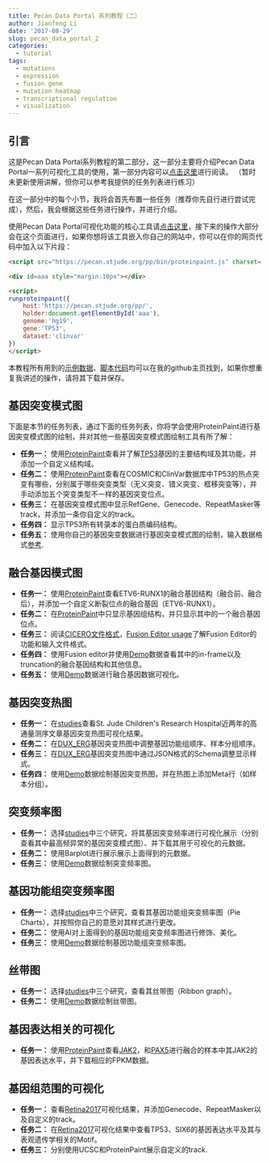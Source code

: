 ```yaml
---
title: Pecan Data Portal 系列教程（二）
author: Jianfeng Li
date: '2017-08-29'
slug: pecan_data_portal_2
categories:
  - tutorial
tags:
  - mutations
  - expression
  - fusion gene
  - mutation heatmap
  - transcriptional regulation
  - visualization
---
```


## 引言

这是Pecan Data Portal系列教程的第二部分，这一部分主要将介绍Pecan Data Portal一系列可视化工具的使用，第一部分内容可以[点击这里](https://life2cloud.com/cn/2017/08/pecan_data_portal_1/)进行阅读。 （暂时未更新使用讲解，但你可以参考我提供的任务列表进行练习）

在这一部分中的每个小节，我将会首先布置一些任务（推荐你先自行进行尝试完成），然后，我会根据这些任务进行操作，并进行介绍。

使用Pecan Data Portal可视化功能的核心工具请[点击这里](https://pecan.stjude.org/pp)，接下来的操作大部分会在这个页面进行，如果你想将该工具嵌入你自己的网站中，你可以在你的网页代码中加入以下片段：

```html
<script src="https://pecan.stjude.org/pp/bin/proteinpaint.js" charset='utf-8'></script>

<div id=aaa style="margin:10px"></div>

<script>
runproteinpaint({
    host:'https://pecan.stjude.org/pp/',
    holder:document.getElementById('aaa'),
    genome:'hg19',
    gene:'TP53',
    dataset:'clinvar'
})
</script>
```

本教程所有用到的[示例数据](https://github.com/Miachol/Writing-material/tree/master/blog/data/2017-08-29-pecan-data-portal-2)、[脚本代码](https://github.com/Miachol/Writing-material/tree/master/blog/code/2017-08-29-pecan-data-portal-2)均可以在我的github主页找到，如果你想重复我讲述的操作，请将其下载并保存。

## 基因突变模式图

下面是本节的任务列表，通过下面的任务列表，你将学会使用ProteinPaint进行基因突变模式图的绘制，并对其他一些基因突变模式图绘制工具有所了解：

- **任务一：** 使用[ProteinPaint](https://pecan.stjude.org/pp)查看并了解[TP53](http://www.genecards.org/cgi-bin/carddisp.pl?gene=TP53I11)基因的主要结构域及其功能，并添加一个自定义结构域。
- **任务二：** 使用[ProteinPaint](https://pecan.stjude.org/pp)查看在COSMIC和ClinVar数据库中TP53的热点突变有哪些，分别属于哪些突变类型（无义突变、错义突变、框移突变等），并手动添加五个突变类型不一样的基因突变位点。
- **任务三：** 在基因突变模式图中显示RefGene、Genecode、RepeatMasker等track，并添加一条你自定义的track。
- **任务四：** 显示TP53所有转录本的蛋白质编码结构。
- **任务五：** 使用你自己的基因突变数据进行基因突变模式图的绘制，输入数据格式[参考](https://raw.githubusercontent.com/Miachol/Writing-material/master/blog/data/2017-08-29-pecan-data-portal-2/example.snvindel.txt).

## 融合基因模式图

- **任务一：** 使用[ProteinPaint](https://pecan.stjude.org/pp)查看ETV6-RUNX1的融合基因结构（融合前、融合后），并添加一个自定义断裂位点的融合基因（ETV6-RUNX1）。
- **任务二：** 在[ProteinPaint](https://pecan.stjude.org/pp)中只显示基因组结构，并只显示其中的一个融合基因位点。
- **任务三：** 阅读[CICERO文件格式](https://github.com/Miachol/Writing-material/raw/master/blog/learning/2017-08-29-pecan-data-portal-2/Fusion%20transcript%20data%20format%20by%20CICERO.pdf)，[Fusion Editor usage](https://github.com/Miachol/Writing-material/raw/master/blog/learning/2017-08-29-pecan-data-portal-2/Fusion%20Editor%20usage.pdf)了解Fusion Editor的功能和输入文件格式。
- **任务四：** 使用Fusion editor并使用[Demo](https://raw.githubusercontent.com/Miachol/Writing-material/master/blog/data/2017-08-29-pecan-data-portal-2/CICERO-demo.txt)数据查看其中的in-frame以及truncation的融合基因结构和其他信息。
- **任务五：** 使用[Demo](https://raw.githubusercontent.com/Miachol/Writing-material/master/blog/data/2017-08-29-pecan-data-portal-2/example.svfusion.txt)数据进行融合基因数据可视化。

## 基因突变热图

- **任务一：** 在[studies](https://pecan.stjude.org/studies)查看St. Jude Children's Research Hospital近两年的高通量测序文章基因突变热图可视化结果。
- **任务二：** 在[DUX_ERG](https://pecan.stjude.org/proteinpaint/study/HM.BALL.DUX4-ERG..Mullighan%2520DUX4%2520ERG)基因突变热图中调整基因功能组顺序、样本分组顺序。
- **任务三：** 在[DUX_ERG](https://pecan.stjude.org/proteinpaint/study/HM.BALL.DUX4-ERG..Mullighan%2520DUX4%2520ERG)基因突变热图中通过JSON格式的Schema调整显示样式。
- **任务四：** 使用[Demo](https://raw.githubusercontent.com/Miachol/Writing-material/master/blog/data/2017-08-29-pecan-data-portal-2/example.snvindel.txt)数据绘制基因突变热图，并在热图上添加Meta行（如样本分组）。

## 突变频率图

- **任务一：** 选择[studies](https://pecan.stjude.org/studies)中三个研究，将其基因突变频率进行可视化展示（分别查看其中最高频异常的基因突变模式图）、并下载其用于可视化的元数据。
- **任务二：** 使用Barplot进行展示展示上面得到的元数据。
- **任务三：** 使用[Demo](https://raw.githubusercontent.com/Miachol/Writing-material/master/blog/data/2017-08-29-pecan-data-portal-2/example.snvindel.txt)数据绘制突变频率图。

## 基因功能组突变频率图

- **任务一：** 选择[studies](https://pecan.stjude.org/studies)中三个研究，查看其基因功能组突变频率图（Pie Charts），并按照你自己的意愿对其样式进行更改。
- **任务二：** 使用AI对上面得到的基因功能组突变频率图进行修饰、美化。
- **任务三：** 使用[Demo](https://raw.githubusercontent.com/Miachol/Writing-material/master/blog/data/2017-08-29-pecan-data-portal-2/example.snvindel.txt)数据绘制基因功能组突变频率图。

## 丝带图

- **任务一：** 选择[studies](https://pecan.stjude.org/studies)中三个研究，查看其丝带图（Ribbon graph）。
- **任务二：** 使用[Demo](https://raw.githubusercontent.com/Miachol/Writing-material/master/blog/data/2017-08-29-pecan-data-portal-2/example.snvindel.txt)数据绘制丝带图。

## 基因表达相关的可视化

- **任务一：** 使用[ProteinPaint](https://pecan.stjude.org/pp)查看[JAK2](http://www.genecards.org/cgi-bin/carddisp.pl?gene=JAK2&search=growth/size/body)，和[PAX5](http://www.genecards.org/cgi-bin/carddisp.pl?gene=PAX5&keywords=PAX5)进行融合的样本中其JAK2的基因表达水平，并下载相应的FPKM数据。

## 基因组范围的可视化

- **任务一：** 查看[Retina2017](https://pecan.stjude.org/proteinpaint/study/retina2017)可视化结果，并添加Genecode、RepeatMasker以及自定义的track。
- **任务二：** 在[Retina2017](https://pecan.stjude.org/proteinpaint/study/retina2017)可视化结果中查看TP53、SIX6的基因表达水平及其与表观遗传学相关的Motif。
- **任务三：** 分别使用UCSC和ProteinPaint展示自定义的track.
